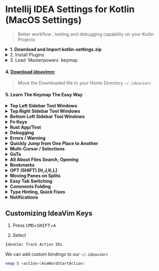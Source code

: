 # Intellij IDEA Settings for Kotlin (MacOS Settings)

> Better workflow , testing and debugging capability on your Kotlin Projects


<details>
  <summary>
    <strong>1. Download and Import kotlin-settings.zip</strong>
  </summary>

</details>

<details>
<summary>
2. Install  Plugins
</summary>

- IdeaVim
- IdeaVim-EasyMotion
- Key Promoter X
- Ace Jump
  
</details>


<details>
  <summary>3. Load `Masterpowers` keymap</summary>

</details>

#### 4. [Download ideavimrc](https://github.com/codeitlikemiley/kotlin-settings/blob/main/.ideavimrc)

> Move the Downloaded file to your Home Directory `~/.ideavimrc`

#### 5. Learn The Keymap The Easy Way

<details>
<summary>
<strong>Top Left Sidebar Tool Windows</strong>
</summary>

| Tool Window Keys (CMD+Fn Keys) Leftsidebar | Description       |
| ------------------------------------------ | ----------------- |
| <kbd>CMD</kbd>+<kbd>F1</kbd>               | Project           |
| <kbd>CMD</kbd>+<kbd>F2</kbd>               | Commit            |
| <kbd>CMD</kbd>+<kbd>F3</kbd>               | Bookmarks         |
| <kbd>CMD</kbd>+<kbd>F4</kbd>               | Structure         |

</details>


<details>
<summary>
<strong>Top Right Sidebar Tool Windows</strong>
</summary>

| Tool Window Keys (CMD+Fn Keys) RightSidebar | Description                      |
| ------------------------------------------- | -------------------------------- |
| <kbd>CMD</kbd>+<kbd>F12</kbd>               | Notifications                    |
| <kbd>CMD</kbd>+<kbd>F11</kbd>               | Gradle                           |
| <kbd>CMD</kbd>+<kbd>F10</kbd>               | Key Promoter X                   |


</details>


<details>
<summary>
<strong>Bottom Left Sidebar Tool Windows</strong>
</summary>

| Tool Window Keys (OPT+Keys) Leftsidebar Bottom | Description |
| ---------------------------------------------- | ----------- |
| <kbd>OPT</kbd>+<kbd>G</kbd>                    | Git         |
| <kbd>OPT</kbd>+<kbd>B</kbd>                    | Build       |
| <kbd>OPT</kbd>+<kbd>S</kbd>                    | Services    |
| <kbd>OPT</kbd>+<kbd>E</kbd>                    | Problems    |
| <kbd>OPT</kbd>+<kbd>D</kbd>                    | Debug       |
| <kbd>OPT</kbd>+<kbd>F</kbd>                    | Find        |
| <kbd>OPT</kbd>+<kbd>R</kbd>                    | Run         |

</details>



<details>
<summary>
<strong>Fn Keys</strong>
</summary>
Mainly used for refactoring and documentation

| Keyboard Shortcuts | Description     |
| -------------- | ------------------- |
| <kbd>F1</kbd>  | Quick Documentation |
| <kbd>SHIFT</kbd>+<kbd>F1</kbd>  | Change Signature |
| <kbd>F2</kbd>  | Rename              |
| <kbd>F3</kbd>  | Refactor this       |
| <kbd>F4</kbd>  | Replace    |
| <kbd>SHIFT</kbd>+<kbd>F4</kbd>  | Replace in Files |
| <kbd>F5</kbd>  | Refactor: Copy      |
| <kbd>F6</kbd>  | Refactor: Move      |

</details>

<details>
<summary>
<strong>Rust App/Test</strong>
</summary>

| Keyboard Shorcuts                            | Description               |
| -------------------------------------------- | ------------------------- |
| <kbd>CMD</kbd>+<kbd>R</kbd>                  | Run Context Configuration |
| <kbd>CTRL</kbd>+<kbd>R</kbd>                 | Run                       |



</details>


<details>
<summary>
<strong>Debugging</strong>
</summary>

| Keyboard Shorcuts                            | Description                 |
| -------------------------------------------- | --------------------------- |
| <kbd>CMD</kbd>+<kbd>D</kbd>                  | Debug Context Configuration |
| <kbd>CMD</kbd>+<kbd>SHIFT</kbd>+<kbd>S</kbd> | Stop                        |
| <kbd>CMD</kbd>+<kbd>K</kbd>                  | Resume/Pause Program        |
| <kbd>CMD</kbd>+<kbd>D</kbd>                  | Toggle Breakpoint           |
| <kbd>CMD</kbd>+<kbd>SHIFT</kbd>+<kbd>L</kbd> | Smart Step Into             |
| <kbd>CMD</kbd>+<kbd>L</kbd>                  | Step Into                   |
| <kbd>CMD</kbd>+<kbd>H</kbd>                  | Step Out                    |
| <kbd>CMD</kbd>+<kbd>J</kbd>                  | Step Over                   |


</details>

<details>
<summary>
<strong>Errors / Warning</strong>
</summary>

| Keyboard Shortcut                             | Description                        |
| --------------------------------------------- | ---------------------------------- |
| <kbd>OPT</kbd>+<kbd>E</kbd>                   | Tool Windows -> Problems           |
| <kbd>]</kbd>+<kbd>E</kbd>                     | Go To Error                        |
| <kbd>[</kbd>+<kbd>SHIFT</kbd>+<kbd>E</kbd>    | Go To Previous Error               |
| <kbd>TAB</kbd>+<kbd>E</kbd>                   | Error Description                  |

Note: Tab is mapped to <kbd>CTRL</kbd>+<kbd>OPT</kbd>+<kbd>CMD</kbd> using karabiner elements

</details>



<details>
<summary>
<strong>Quickly Jump from One Place to Another</strong>
</summary>

Note : This are all vim keys binded using .ideavimrc
| Keyboard Shortcut            | Description                    |
| ---------------------------- | ------------------------------ |
| <kbd>S</kbd>                 | Ace Word Start Action          |
| <kbd>leader</kbd>+<kbd>leader</kbd>+<kbd>w</kbd>                | Search Word Forward          |
| <kbd>leader</kbd>+<kbd>leader</kbd>+<kbd>b</kbd>                | Search Word Backward          |
| <kbd>leader</kbd>+<kbd>leader</kbd>+<kbd>f</kbd>                | Search Char Forward          |
| <kbd>leader</kbd>+<kbd>leader</kbd>+<kbd>F</kbd>                | Search Char Backward          |

</details>


<details>
<summary>
<strong>Multi-Cursor / Selections</strong>
</summary>

| Keyboard Shortcut                             | Description                                  |
| --------------------------------------------- | -------------------------------------------- |
| <kbd>CMD</kbd>+<kbd>]</kbd>                   | Find Next / Move to Next Occurrence          |
| <kbd>CMD</kbd>+<kbd>[</kbd>                   | Find Previous / Move to Previous Occurrence  |
| <kbd>CMD</kbd>+<kbd>SHIFT</kbd>+<kbd>[</kbd>  | Unselect Occurrence                          |
| <kbd>CMD</kbd>+<kbd>SHIFT</kbd>+<kbd>]</kbd>  | Add Selection for Next Occurrence            |
| <kbd>CMD</kbd>+<kbd>SHIFT</kbd>+<kbd>\\</kbd> | Select All Occurrence                        |
| <kbd>CMD</kbd>+<kbd>M</kbd>                   | Highlight Usages                             |

</details>


<details>
<summary>
<strong>GoTo</strong>
</summary>

| Keyboard Shortcut                                       | Description                    |
| ------------------------------------------------------- | ------------------------------ |
| kbd>gd</kbd> (Vim)                                      | Go to Declaration or Usages    |
| kbd>gD</kbd> (Vim)                                      | Go to TypeDeclaration          |
| kbd>gu</kbd> (Vim)                                      | Find Usages                    |
| kbd>gi</kbd> (Vim)                                      | Go to Implementations          |
| <kbd>CMD</kbd>+<kbd>U</kbd>                             | Go to Super Method             |
| <kbd>SHIFT</kbd>+<kbd>K</kbd> (Vim)                     | Quick Definition               |
| <kbd>F1</kbd>                                           | Quick Documentation            |


</details>



<details>
<summary>
<strong>All About Files Search, Opening</strong>
</summary>

| Keyboard Shortcut                           | Description       |
| ------------------------------------------- | ----------------- |
| <kbd>CMD</kbd>+<kbd>F</kbd>                 | Find              |
| <kbd>F4</kbd>                               | Replace           |
| <kbd>SHIFT</kbd>+<kbd>4F</kbd>              | Replace in Files  |
| <kbd>CMD</kbd>+<kbd>SHIFT</kbd>+<kbd>F</kbd>| Find in Files     |
| <kbd>SHIFT</kbd>+<kbd>SHIFT</kbd>           | Search Everywhere |
| <kbd>CMD</kbd>+<kbd>T</kbd>                 | Go to Symbol      |
| <kbd>CMD</kbd>+<kbd>P</kbd>                 | Go To File        |
| <kbd>CMD</kbd>+<kbd>O</kbd>                 | Go To Class       |
| <kbd>CMD</kbd>+<kbd>SHIFT</kbd>+<kbd>A</kbd>  | Go to Action    |

</details>


<details>
<summary>
<strong>Bookmarks</strong>
</summary>

| Keyboard Shortcut                            | Description                    |
| -------------------------------------------- | ------------------------------ |
| <kbd>leader</kbd>+<kbd>[0-9]</kbd>           | Go to Bookmark by number       |
| <kbd>leader</kbd>+<kbd>[a-z]</kbd>           | Go to Bookmark by letter       |
| <kbd>'</kbd>+<kbd>[a-z]</kbd>                | Toggle Bookmark by lettes      |
| <kbd>'</kbd>+<kbd>[0-9]</kbd>                | Toggle Bookmark by number      |

</details>



<details>
<summary>
<strong>OPT (SHIFT) [H,J,K,L]</strong>
</summary>



#### Moving Up and Down
| Keyboard Shortcut                            | Description         |
| -------------------------------------------- | ------------------- |
| <kbd>OPT</kbd>+<kbd>J</kbd>                  | Move Line Down      |
| <kbd>OPT</kbd>+<kbd>K</kbd>                  | Move Line Up        |
| <kbd>OPT</kbd>+<kbd>SHIFT</kbd>+<kbd>J</kbd> | Move Statement Down |
| <kbd>OPT</kbd>+<kbd>SHIFT</kbd>+<kbd>K</kbd> | Move Statement Up   |

</details>



<details>
<summary>
<strong>Moving Panes on Splits</strong>
</summary>

| Keyboard Shortcut                        | Description        |
| ---------------------------------------- | ------------------ |
| <kbd>CTRL</kbd>+<kbd>H</kbd>             | Move to Left Pane  |
| <kbd>CTRL</kbd>+<kbd>J</kbd>             | Move Down Pane     |
| <kbd>CTRL</kbd>+<kbd>K</kbd>             | Move to Right Pane |
| <kbd>CTRL</kbd>+<kbd>L</kbd>             | Move Up Pane       |

</details>


<details>
<summary>
<strong>Easy Tab Switching</strong>
</summary>

| Keyboard Shortcut                | Description       |
| -------------------------------- | ----------------- |
| <kbd>CMD</kbd>+<kbd>[1-9]</kbd>  | Select Tab [1-9]  |

</details>


<details>
<summary>
<strong>Comments Folding</strong>
</summary>

| Keyboard Shortcut                              | Description                |
| ---------------------------------------------- | -------------------------- |
| <kbd>CMD</kbd>+<kbd>'\'</kbd>                  | FoldSelection / Remove Region  |


</details>


<details>
<summary>
<strong>Type Hinting, Quick Fixes</strong>
</summary>

| Keyboard Shortcut                             | Description                          |
| --------------------------------------------- | ------------------------------------ |
| <kbd>gp</kbd>                                 | Parameter Info                       |
| <kbd>gt</kbd>                                 | Expression Type Info                 |
| <kbd>CMD</kbd>+<kbd>.</kbd>                   | Show Context and Show Quick Fixes    |
| <kbd>OPT</kbd>+<kbd>SPACE</kbd>               | Insert Live Template                 |
| <kbd>CMD</kbd>+<kbd>OPT</kbd>+<kbd>S</kbd>    | Surround with                        |

</details>






<details>
<summary>
<strong>Notifications</strong>
</summary>

| Keyboard Shortcut                             | Description                  |
| --------------------------------------------- | ---------------------------- |
| <kbd>CMD</kbd>+<kbd>F12</kbd>                 | Tool Windows -> Notification |
| <kbd>CMD</kbd>+<kbd>SHIFT</kbd>+<kbd>F12</kbd> | Clear all Notifications      |

</details>



## Customizing IdeaVim Keys

1. Press <kbd>CMD</kbd>+<kbd>SHIFT</kbd>+<kbd>A</kbd>

2. Select

```sh
IdeaVim: Track Action IDs
```

We can add custom bindings to our `~/.ideavimrc`

```sh
nmap S <action>(AceWordStartAction)
```







